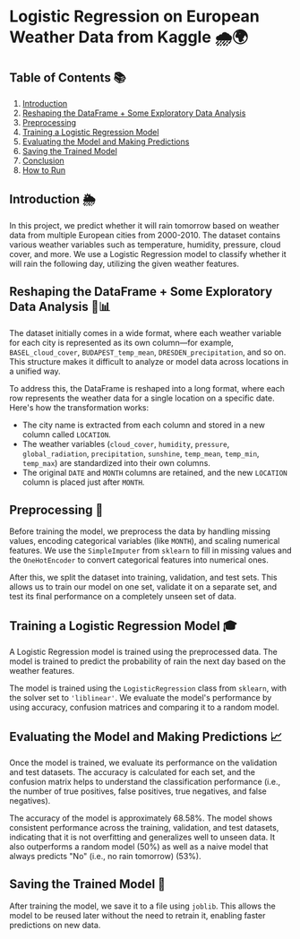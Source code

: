 # Logistic Regression on European Weather Data from Kaggle 🌧️🌍

## Table of Contents 📚
1. [Introduction](#introduction)
2. [Reshaping the DataFrame + Some Exploratory Data Analysis](#reshaping-the-dataframe--some-exploratory-data-analysis)
3. [Preprocessing](#preprocessing)
4. [Training a Logistic Regression Model](#training-a-logistic-regression-model)
5. [Evaluating the Model and Making Predictions](#evaluating-the-model-and-making-predictions)
6. [Saving the Trained Model](#saving-the-trained-model)
7. [Conclusion](#conclusion)
8. [How to Run](#how-to-run)

## Introduction 🌦️
In this project, we predict whether it will rain tomorrow based on weather data from multiple European cities from 2000-2010. The dataset contains various weather variables such as temperature, humidity, pressure, cloud cover, and more. We use a Logistic Regression model to classify whether it will rain the following day, utilizing the given weather features.

## Reshaping the DataFrame + Some Exploratory Data Analysis 🔄📊
The dataset initially comes in a wide format, where each weather variable for each city is represented as its own column—for example, `BASEL_cloud_cover`, `BUDAPEST_temp_mean`, `DRESDEN_precipitation`, and so on. This structure makes it difficult to analyze or model data across locations in a unified way.

To address this, the DataFrame is reshaped into a long format, where each row represents the weather data for a single location on a specific date. Here's how the transformation works:

- The city name is extracted from each column and stored in a new column called `LOCATION`.
- The weather variables (`cloud_cover`, `humidity`, `pressure`, `global_radiation`, `precipitation`, `sunshine`, `temp_mean`, `temp_min`, `temp_max`) are standardized into their own columns.
- The original `DATE` and `MONTH` columns are retained, and the new `LOCATION` column is placed just after `MONTH`.

## Preprocessing 🧹
Before training the model, we preprocess the data by handling missing values, encoding categorical variables (like `MONTH`), and scaling numerical features. We use the `SimpleImputer` from `sklearn` to fill in missing values and the `OneHotEncoder` to convert categorical features into numerical ones.

After this, we split the dataset into training, validation, and test sets. This allows us to train our model on one set, validate it on a separate set, and test its final performance on a completely unseen set of data.

## Training a Logistic Regression Model 🎓
A Logistic Regression model is trained using the preprocessed data. The model is trained to predict the probability of rain the next day based on the weather features.

The model is trained using the `LogisticRegression` class from `sklearn`, with the solver set to `'liblinear'`. We evaluate the model's performance by using accuracy, confusion matrices and comparing it to a random model.

## Evaluating the Model and Making Predictions 📈
Once the model is trained, we evaluate its performance on the validation and test datasets. The accuracy is calculated for each set, and the confusion matrix helps to understand the classification performance (i.e., the number of true positives, false positives, true negatives, and false negatives).

The accuracy of the model is approximately 68.58%. The model shows consistent performance across the training, validation, and test datasets, indicating that it is not overfitting and generalizes well to unseen data. It also outperforms a random model (50%) as well as a naive model that always predicts "No" (i.e., no rain tomorrow) (53%).

## Saving the Trained Model 💾
After training the model, we save it to a file using `joblib`. This allows the model to be reused later without the need to retrain it, enabling faster predictions on new data.

